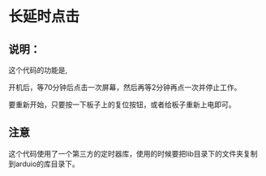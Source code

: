 # 长延时点击

## 说明：

这个代码的功能是,

开机后，等70分钟后点击一次屏幕，然后再等2分钟再点一次并停止工作。

要重新开始，只要按一下板子上的复位按钮，或者给板子重新上电即可。

## 注意

这个代码使用了一个第三方的定时器库，使用的时候要把lib目录下的文件夹复制到arduio的库目录下。